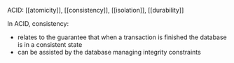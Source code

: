 ACID: [[atomicity]], [[consistency]], [[isolation]], [[durability]]

In ACID, consistency:
- relates to the guarantee that when a transaction is finished the database is in a consistent state
- can be assisted by the database managing integrity constraints